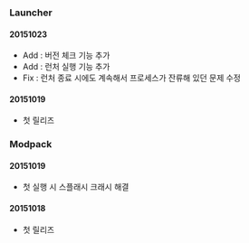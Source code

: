 ﻿### Launcher
#### 20151023
 - Add : 버전 체크 기능 추가
 - Add : 런처 실행 기능 추가
 - Fix : 런처 종료 시에도 계속해서 프로세스가 잔류해 있던 문제 수정

#### 20151019
 - 첫 릴리즈
 
### Modpack
#### 20151019
 - 첫 실행 시 스플래시 크래시 해결

#### 20151018
 - 첫 릴리즈
